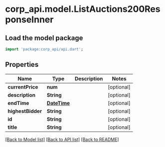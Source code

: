 # corp_api.model.ListAuctions200ResponseInner

## Load the model package
```dart
import 'package:corp_api/api.dart';
```

## Properties
Name | Type | Description | Notes
------------ | ------------- | ------------- | -------------
**currentPrice** | **num** |  | [optional] 
**description** | **String** |  | [optional] 
**endTime** | [**DateTime**](DateTime.md) |  | [optional] 
**highestBidder** | **String** |  | [optional] 
**id** | **String** |  | [optional] 
**title** | **String** |  | [optional] 

[[Back to Model list]](../README.md#documentation-for-models) [[Back to API list]](../README.md#documentation-for-api-endpoints) [[Back to README]](../README.md)


